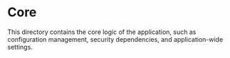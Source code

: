 # Core

This directory contains the core logic of the application, such as configuration management, security dependencies, and application-wide settings.
